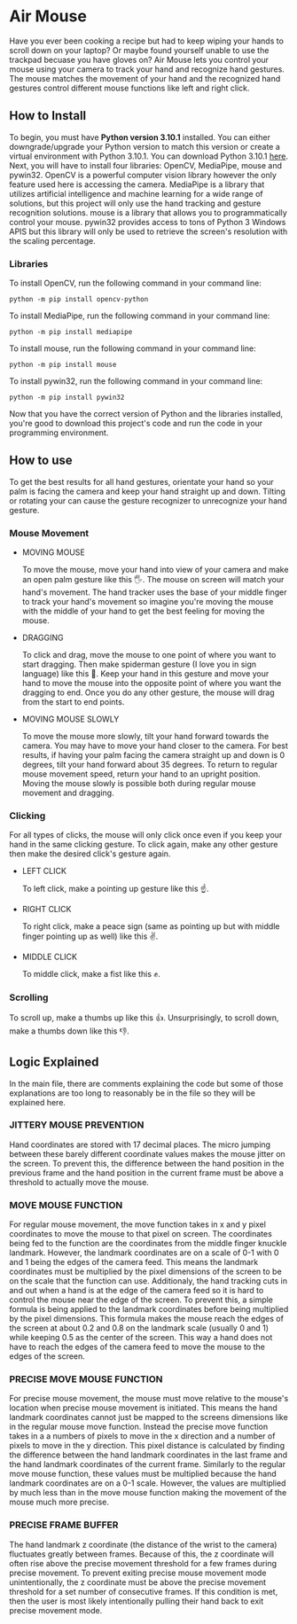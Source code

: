 # Air Mouse

Have you ever been cooking a recipe but had to keep wiping your hands to scroll down on your laptop? Or maybe found yourself unable to use the trackpad becuase you have gloves on? Air Mouse lets you control your mouse using your camera to track your hand and recognize hand gestures. The mouse matches the movement of your hand and the recognized hand gestures control different mouse functions like left and right click.

## How to Install

To begin, you must have **Python version 3.10.1** installed. You can either downgrade/upgrade your Python version to match this version or create a virtual environment with Python 3.10.1. You can download Python 3.10.1 [here](https://www.python.org/downloads/release/python-3101/).
Next, you will have to install four libraries: OpenCV, MediaPipe, mouse and pywin32. OpenCV is a powerful computer vision library however the only feature used here is accessing the camera. MediaPipe is a library that utilizes artificial intelligence and machine learning for a wide range of solutions, but this project will only use the hand tracking and gesture recognition solutions. mouse is a library that allows you to programmatically control your mouse. pywin32 provides access to tons of Python 3 Windows APIS but this library will only be used to retrieve the screen's resolution with the scaling percentage.

### Libraries

To install OpenCV, run the following command in your command line:

```
python -m pip install opencv-python
```

To install MediaPipe, run the following command in your command line:

```
python -m pip install mediapipe
```

To install mouse, run the following command in your command line:

```
python -m pip install mouse
```

To install pywin32, run the following command in your command line:

```
python -m pip install pywin32
```

Now that you have the correct version of Python and the libraries installed, you're good to download this project's code and run the code in your programming environment.

## How to use

To get the best results for all hand gestures, orientate your hand so your palm is facing the camera and keep your hand straight up and down. Tilting or rotating your can cause the gesture recognizer to unrecognize your hand gesture.

### Mouse Movement

- MOVING MOUSE

  To move the mouse, move your hand into view of your camera and make an open palm gesture like this 🖐️. The mouse on screen will match your hand's movement. The hand tracker uses the base of your middle finger to track your hand's movement so imagine you're moving the mouse with the middle of your hand to get the best feeling for moving the mouse.

- DRAGGING

  To click and drag, move the mouse to one point of where you want to start dragging. Then make spiderman gesture (I love you in sign language) like this 🤟. Keep your hand in this gesture and move your hand to move the mouse into the opposite point of where you want the dragging to end. Once you do any other gesture, the mouse will drag from the start to end points.

- MOVING MOUSE SLOWLY

  To move the mouse more slowly, tilt your hand forward towards the camera. You may have to move your hand closer to the camera. For best results, if having your palm facing the camera straight up and down is 0 degrees, tilt your hand forward about 35 degrees. To return to regular mouse movement speed, return your hand to an upright position. Moving the mouse slowly is possible both during regular mouse movement and dragging.

### Clicking

For all types of clicks, the mouse will only click once even if you keep your hand in the same clicking gesture. To click again, make any other gesture then make the desired click's gesture again.

- LEFT CLICK

  To left click, make a pointing up gesture like this ☝️.

- RIGHT CLICK

  To right click, make a peace sign (same as pointing up but with middle finger pointing up as well) like this ✌️.

- MIDDLE CLICK

  To middle click, make a fist like this ✊.

### Scrolling

To scroll up, make a thumbs up like this 👍. Unsurprisingly, to scroll down, make a thumbs down like this 👎.

## Logic Explained

In the main file, there are comments explaining the code but some of those explanations are too long to reasonably be in the file so they will be explained here.

### JITTERY MOUSE PREVENTION

Hand coordinates are stored with 17 decimal places. The micro jumping between these barely different coordinate values makes the mouse jitter on the screen. To prevent this, the difference between the hand position in the previous frame and the hand position in the current frame must be above a threshold to actually move the mouse.

### MOVE MOUSE FUNCTION

For regular mouse movement, the move function takes in x and y pixel coordinates to move the mouse to that pixel on screen. The coordinates being fed to the function are the coordinates from the middle finger knuckle landmark. However, the landmark coordinates are on a scale of 0-1 with 0 and 1 being the edges of the camera feed. This means the landmark coordinates must be multiplied by the pixel dimensions of the screen to be on the scale that the function can use. Additionaly, the hand tracking cuts in and out when a hand is at the edge of the camera feed so it is hard to control the mouse near the edge of the screen. To prevent this, a simple formula is being applied to the landmark coordinates before being multiplied by the pixel dimensions. This formula makes the mouse reach the edges of the screen at about 0.2 and 0.8 on the landmark scale (usually 0 and 1) while keeping 0.5 as the center of the screen. This way a hand does not have to reach the edges of the camera feed to move the mouse to the edges of the screen.

### PRECISE MOVE MOUSE FUNCTION

For precise mouse movement, the mouse must move relative to the mouse's location when precise mouse movement is initiated. This means the hand landmark coordinates cannot just be mapped to the screens dimensions like in the regular mouse move function. Instead the precise move function takes in a a numbers of pixels to move in the x direction and a number of pixels to move in the y direction. This pixel distance is calculated by finding the difference between the hand landmark coordinates in the last frame and the hand landmark coordinates of the current frame. Similarly to the regular move mouse function, these values must be multiplied because the hand landmark coordinates are on a 0-1 scale. However, the values are multiplied by much less than in the move mouse function making the movement of the mouse much more precise.

### PRECISE FRAME BUFFER

The hand landmark z coordinate (the distance of the wrist to the camera) fluctuates greatly between frames. Because of this, the z coordinate will often rise above the precise movement threshold for a few frames during precise movement. To prevent exiting precise mouse movement mode unintentionally, the z coordinate must be above the precise movement threshold for a set number of consecutive frames. If this condition is met, then the user is most likely intentionally pulling their hand back to exit precise movement mode.

